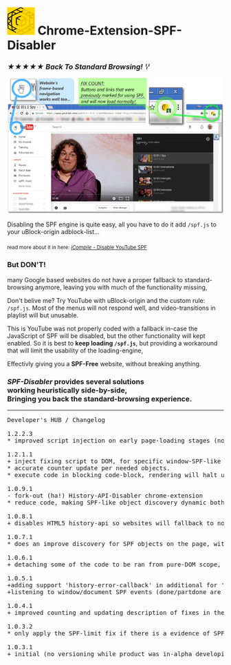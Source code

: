 <h1><img src="resources/icon.png" height="64" width="64"/> Chrome-Extension-SPF-Disabler</h1>

<h3><em>★★★★★ Back To Standard Browsing! ꗷ︎</em></h3>

<img src="resources/screenshot_1.png"/>

Disabling the SPF engine is quite easy,
all you have to do it add <code>/spf.js</code> to your uBlock-origin adblock-list...

<sub>read more about it in here: <a href="http://icompile.eladkarako.com/disable-youtube-spf/"><em>iCompile -</em> Disable YouTube SPF</a></sub>

<h3>But <strong>DON'T!</strong></h3>

many Google based websites do not have a proper fallback to standard-browsing anymore,
leaving you with much of the functionality missing,

Don't belive me?
Try YouTube with uBlock-origin and the custom rule: <code>/spf.js</code>.
Most of the menus will not respond well, and video-transitions in playlist will but unusable.

This is YouTube was not properly coded with a fallback in-case the JavaScript of SPF will be disabled, but the other functionality will kept enabled. So it is best to <strong>keep loading <code>/spf.js</code></strong>, but providing a workaround that will limit the usability of the loading-engine,

Effectivly giving you a <strong>SPF-Free</strong> website, without breaking anything.

<h3><em>SPF-Disabler</em> provides several solutions<br/>working heuristically side-by-side,<br/>Bringing you back the standard-browsing experience.</h3>

<hr/>

<pre>
Developer's HUB / Changelog

1.2.2.3
* improved script injection on early page-loading stages (no body).

1.2.1.1
+ inject fixing script to DOM, for specific window-SPF-like objects (heuristic) as queried from extension-context-scope.
* accurate counter update per needed objects.
* execute code in blocking code-block, rendering will halt until exeuted. Good thing, more secure.

1.0.9.1
- fork-out (ha!) History-API-Disabler chrome-extension
* reduce code, making SPF-like object discovery dynamic both in extension-scope and in page-scope injection.

1.0.8.1
+ disables HTML5 history-api so websites will fallback to normal browsing.

1.0.7.1
* does an improve discovery for SPF objects on the page, without actually pre-knowning their name. Will help discovery custom-SPF-products such as "ytspf" (youtube's SPF product) and will make the discovery code more heuristic and less hard-coded ;)

1.0.6.1
+ detaching some of the code to be ran from pure-DOM scope, override protection/isolations.

1.0.5.1
+adding support 'history-error-callback' in additional for 'navigate-part-received-callback' which is no-longer available for newer versios of SPF.js
+listening to window/document SPF events (done/partdone are useful the rest are heuristics)

1.0.4.1
+ improved counting and updating description of fixes in the badge-icon.

1.0.3.2
* only apply the SPF-limit fix if there is a evidence of SPF configuration object in the DOM.

1.0.3.1
+ initial (no versioning while product was in-alpha developing :| ).
</pre>

<br/>

<!-- <a href="https://paypal.me/e1adkarak0"><img src="https://www.paypalobjects.com/webstatic/mktg/Logo/pp-logo-100px.png" alt="PayPal Donation"></a> -->